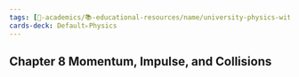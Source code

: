 ```yaml
---
tags: [🔴-academics/📚-educational-resources/name/university-physics-with-modern-physics-15th-edition-2019, study-note] 
cards-deck: Default▹Physics
---
```


## Chapter 8 Momentum, Impulse, and Collisions

